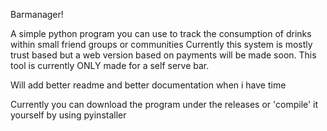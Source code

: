 Barmanager!

A simple python program you can use to track the consumption of drinks within small friend groups or communities
Currently this system is mostly trust based but a web version based on payments will be made soon.
This tool is currently ONLY made for a self serve bar.

Will add better readme and better documentation when i have time

Currently you can download the program under the releases or 'compile' it yourself by using pyinstaller
